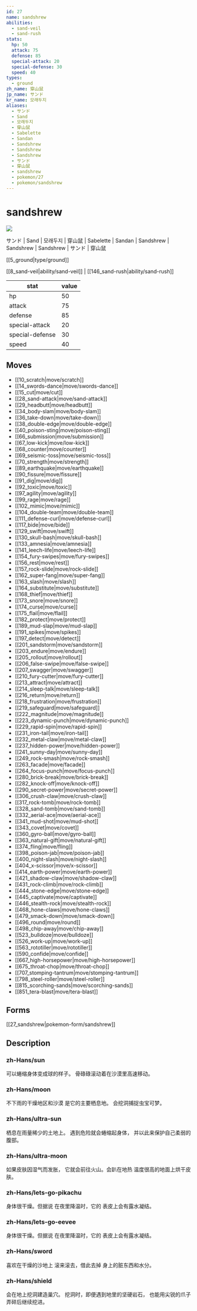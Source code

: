 ```yaml
---
id: 27
name: sandshrew
abilities:
  - sand-veil
  - sand-rush
stats:
  hp: 50
  attack: 75
  defense: 85
  special-attack: 20
  special-defense: 30
  speed: 40
types:
  - ground
zh_name: 穿山鼠
jp_name: サンド
kr_name: 모래두지
aliases:
  - サンド
  - Sand
  - 모래두지
  - 穿山鼠
  - Sabelette
  - Sandan
  - Sandshrew
  - Sandshrew
  - Sandshrew
  - サンド
  - 穿山鼠
  - sandshrew
  - pokemon/27
  - pokemon/sandshrew
---
```

# sandshrew

![](https://raw.githubusercontent.com/PokeAPI/sprites/master/sprites/pokemon/27.png)

サンド | Sand | 모래두지 | 穿山鼠 | Sabelette | Sandan | Sandshrew | Sandshrew | Sandshrew | サンド | 穿山鼠

[[5_ground|type/ground]]

[[8_sand-veil|ability/sand-veil]] | [[146_sand-rush|ability/sand-rush]]

|stat|value|
|---|---|
|hp|50|
|attack|75|
|defense|85|
|special-attack|20|
|special-defense|30|
|speed|40|


## Moves

- [[10_scratch|move/scratch]]
- [[14_swords-dance|move/swords-dance]]
- [[15_cut|move/cut]]
- [[28_sand-attack|move/sand-attack]]
- [[29_headbutt|move/headbutt]]
- [[34_body-slam|move/body-slam]]
- [[36_take-down|move/take-down]]
- [[38_double-edge|move/double-edge]]
- [[40_poison-sting|move/poison-sting]]
- [[66_submission|move/submission]]
- [[67_low-kick|move/low-kick]]
- [[68_counter|move/counter]]
- [[69_seismic-toss|move/seismic-toss]]
- [[70_strength|move/strength]]
- [[89_earthquake|move/earthquake]]
- [[90_fissure|move/fissure]]
- [[91_dig|move/dig]]
- [[92_toxic|move/toxic]]
- [[97_agility|move/agility]]
- [[99_rage|move/rage]]
- [[102_mimic|move/mimic]]
- [[104_double-team|move/double-team]]
- [[111_defense-curl|move/defense-curl]]
- [[117_bide|move/bide]]
- [[129_swift|move/swift]]
- [[130_skull-bash|move/skull-bash]]
- [[133_amnesia|move/amnesia]]
- [[141_leech-life|move/leech-life]]
- [[154_fury-swipes|move/fury-swipes]]
- [[156_rest|move/rest]]
- [[157_rock-slide|move/rock-slide]]
- [[162_super-fang|move/super-fang]]
- [[163_slash|move/slash]]
- [[164_substitute|move/substitute]]
- [[168_thief|move/thief]]
- [[173_snore|move/snore]]
- [[174_curse|move/curse]]
- [[175_flail|move/flail]]
- [[182_protect|move/protect]]
- [[189_mud-slap|move/mud-slap]]
- [[191_spikes|move/spikes]]
- [[197_detect|move/detect]]
- [[201_sandstorm|move/sandstorm]]
- [[203_endure|move/endure]]
- [[205_rollout|move/rollout]]
- [[206_false-swipe|move/false-swipe]]
- [[207_swagger|move/swagger]]
- [[210_fury-cutter|move/fury-cutter]]
- [[213_attract|move/attract]]
- [[214_sleep-talk|move/sleep-talk]]
- [[216_return|move/return]]
- [[218_frustration|move/frustration]]
- [[219_safeguard|move/safeguard]]
- [[222_magnitude|move/magnitude]]
- [[223_dynamic-punch|move/dynamic-punch]]
- [[229_rapid-spin|move/rapid-spin]]
- [[231_iron-tail|move/iron-tail]]
- [[232_metal-claw|move/metal-claw]]
- [[237_hidden-power|move/hidden-power]]
- [[241_sunny-day|move/sunny-day]]
- [[249_rock-smash|move/rock-smash]]
- [[263_facade|move/facade]]
- [[264_focus-punch|move/focus-punch]]
- [[280_brick-break|move/brick-break]]
- [[282_knock-off|move/knock-off]]
- [[290_secret-power|move/secret-power]]
- [[306_crush-claw|move/crush-claw]]
- [[317_rock-tomb|move/rock-tomb]]
- [[328_sand-tomb|move/sand-tomb]]
- [[332_aerial-ace|move/aerial-ace]]
- [[341_mud-shot|move/mud-shot]]
- [[343_covet|move/covet]]
- [[360_gyro-ball|move/gyro-ball]]
- [[363_natural-gift|move/natural-gift]]
- [[374_fling|move/fling]]
- [[398_poison-jab|move/poison-jab]]
- [[400_night-slash|move/night-slash]]
- [[404_x-scissor|move/x-scissor]]
- [[414_earth-power|move/earth-power]]
- [[421_shadow-claw|move/shadow-claw]]
- [[431_rock-climb|move/rock-climb]]
- [[444_stone-edge|move/stone-edge]]
- [[445_captivate|move/captivate]]
- [[446_stealth-rock|move/stealth-rock]]
- [[468_hone-claws|move/hone-claws]]
- [[479_smack-down|move/smack-down]]
- [[496_round|move/round]]
- [[498_chip-away|move/chip-away]]
- [[523_bulldoze|move/bulldoze]]
- [[526_work-up|move/work-up]]
- [[563_rototiller|move/rototiller]]
- [[590_confide|move/confide]]
- [[667_high-horsepower|move/high-horsepower]]
- [[675_throat-chop|move/throat-chop]]
- [[707_stomping-tantrum|move/stomping-tantrum]]
- [[798_steel-roller|move/steel-roller]]
- [[815_scorching-sands|move/scorching-sands]]
- [[851_tera-blast|move/tera-blast]]

## Forms



[[27_sandshrew|pokemon-form/sandshrew]]

## Description

### zh-Hans/sun

可以蜷缩身体变成球的样子。
骨碌碌滚动着在沙漠里高速移动。

### zh-Hans/moon

不下雨的干燥地区和沙漠
是它的主要栖息地。
会挖洞捕捉虫宝可梦。

### zh-Hans/ultra-sun

栖息在雨量稀少的土地上。
遇到危险就会蜷缩起身体，
并以此来保护自己柔弱的腹部。

### zh-Hans/ultra-moon

如果皮肤因湿气而发胀，
它就会前往火山。会趴在地热
温度很高的地面上烘干皮肤。

### zh-Hans/lets-go-pikachu

身体很干燥。但据说
在夜里降温时，它的
表皮上会有露水凝结。

### zh-Hans/lets-go-eevee

身体很干燥。但据说
在夜里降温时，它的
表皮上会有露水凝结。

### zh-Hans/sword

喜欢在干燥的沙地上
滚来滚去，借此去掉
身上的脏东西和水分。

### zh-Hans/shield

会在地上挖洞建造巢穴。
挖洞时，即便遇到地里的坚硬岩石，
也能用尖锐的爪子弄碎后继续挖进。


